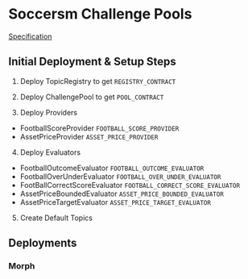 # Soccersm Challenge Pools

[Specification](./specification.md)

## Initial Deployment & Setup Steps

1. Deploy TopicRegistry to get `REGISTRY_CONTRACT`

2. Deploy ChallengePool to get `POOL_CONTRACT`

3. Deploy Providers
  - FootballScoreProvider `FOOTBALL_SCORE_PROVIDER`
  - AssetPriceProvider `ASSET_PRICE_PROVIDER`

4. Deploy Evaluators
  - FootballOutcomeEvaluator `FOOTBALL_OUTCOME_EVALUATOR`
  - FootballOverUnderEvaluator `FOOTBALL_OVER_UNDER_EVALUATOR`
  - FootBallCorrectScoreEvaluator `FOOTBALL_CORRECT_SCORE_EVALUATOR`
  - AssetPriceBoundedEvaluator `ASSET_PRICE_BOUNDED_EVALUATOR`
  - AssetPriceTargetEvaluator `ASSET_PRICE_TARGET_EVALUATOR`

5. Create Default Topics


## Deployments

### Morph


